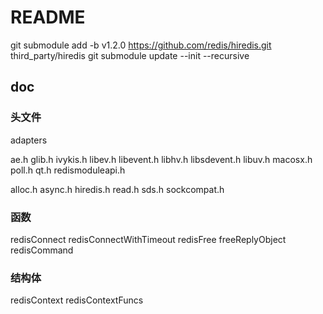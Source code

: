 # README

git submodule add -b v1.2.0 https://github.com/redis/hiredis.git third_party/hiredis
git submodule update --init --recursive

## doc

### 头文件


adapters

ae.h
glib.h
ivykis.h
libev.h
libevent.h
libhv.h
libsdevent.h
libuv.h
macosx.h
poll.h
qt.h
redismoduleapi.h

alloc.h
async.h
hiredis.h
read.h
sds.h
sockcompat.h


### 函数
redisConnect
redisConnectWithTimeout
redisFree
freeReplyObject
redisCommand

### 结构体
redisContext
redisContextFuncs
